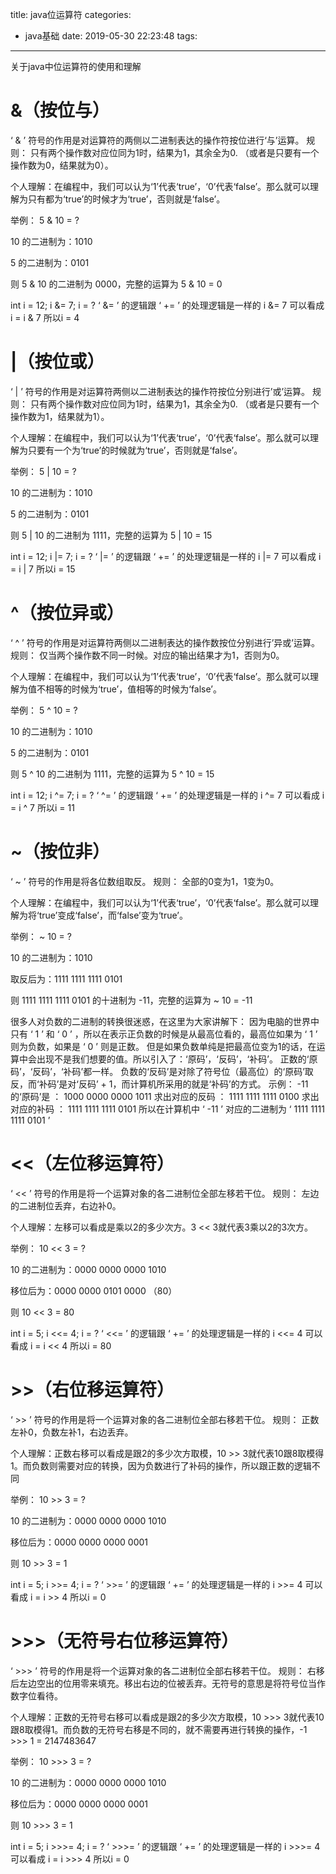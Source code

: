 title: java位运算符
categories:
  - java基础
date: 2019-05-30 22:23:48
tags:
---
关于java中位运算符的使用和理解

# &（按位与）
‘ & ’ 符号的作用是对运算符的两侧以二进制表达的操作符按位进行‘与’运算。
规则：
只有两个操作数对应位同为1时，结果为1，其余全为0. （或者是只要有一个操作数为0，结果就为0）。

个人理解：在编程中，我们可以认为‘1’代表‘true’，‘0’代表‘false’。那么就可以理解为只有都为‘true’的时候才为‘true’，否则就是‘false’。

举例：
5 & 10 = ?

10 的二进制为：1010

5 的二进制为：0101

则 5 & 10 的二进制为 0000，完整的运算为 5 & 10 = 0

int i = 12; i &= 7; i = ?
‘ &= ’ 的逻辑跟 ‘ += ’ 的处理逻辑是一样的
i &= 7 可以看成 i = i & 7
所以i = 4

# |（按位或）
‘ | ’ 符号的作用是对运算符两侧以二进制表达的操作符按位分别进行’或’运算。
规则：
只有两个操作数对应位同为1时，结果为1，其余全为0. （或者是只要有一个操作数为1，结果就为1）。

个人理解：在编程中，我们可以认为‘1’代表‘true’，‘0’代表‘false’。那么就可以理解为只要有一个为‘true’的时候就为‘true’，否则就是‘false’。

举例：
5 | 10 = ?

10 的二进制为：1010

5 的二进制为：0101

则 5 | 10 的二进制为 1111，完整的运算为 5 | 10 = 15

int i = 12; i |= 7; i = ?
‘ |= ’ 的逻辑跟 ‘ += ’ 的处理逻辑是一样的
i |= 7 可以看成 i = i | 7
所以i = 15

# ^（按位异或）
‘ ^ ’ 符号的作用是对运算符两侧以二进制表达的操作数按位分别进行’异或’运算。
规则：
仅当两个操作数不同一时候。对应的输出结果才为1，否则为0。

个人理解：在编程中，我们可以认为‘1’代表‘true’，‘0’代表‘false’。那么就可以理解为值不相等的时候为‘true’，值相等的时候为‘false’。

举例：
5 ^ 10 = ?

10 的二进制为：1010

5 的二进制为：0101

则 5 ^ 10 的二进制为 1111，完整的运算为 5 ^ 10 = 15

int i = 12; i ^= 7; i = ?
‘ ^= ’ 的逻辑跟 ‘ += ’ 的处理逻辑是一样的
i ^= 7 可以看成 i = i ^ 7
所以i = 11

# ~（按位非）
‘ ~ ’ 符号的作用是将各位数组取反。
规则：
全部的0变为1，1变为0。

个人理解：在编程中，我们可以认为‘1’代表‘true’，‘0’代表‘false’。那么就可以理解为将‘true’变成‘false’，而‘false’变为‘true’。

举例：
~ 10 = ?

10 的二进制为：1010

取反后为：1111 1111 1111 0101

则 1111 1111 1111 0101 的十进制为 -11，完整的运算为 ~ 10 = -11

很多人对负数的二进制的转换很迷惑，在这里为大家讲解下：
因为电脑的世界中只有 ‘ 1 ’ 和 ‘ 0 ’ ，所以在表示正负数的时候是从最高位看的，最高位如果为 ‘ 1 ’ 则为负数，如果是 ‘ 0 ’ 则是正数。
但是如果负数单纯是把最高位变为1的话，在运算中会出现不是我们想要的值。所以引入了：‘原码’，‘反码’，‘补码’。
正数的‘原码’，‘反码’，‘补码’都一样。
负数的‘反码’是对除了符号位（最高位）的‘原码’取反，而‘补码’是对‘反码’ + 1，而计算机所采用的就是‘补码’的方式。
示例：
-11的‘原码’是 ： 1000 0000 0000 1011
求出对应的反码 ： 1111 1111 1111 0100
求出对应的补码 ： 1111 1111 1111 0101
所以在计算机中 ‘ -11 ’ 对应的二进制为 ‘ 1111 1111 1111 0101 ’

# <<（左位移运算符）
‘ << ’ 符号的作用是将一个运算对象的各二进制位全部左移若干位。
规则：
左边的二进制位丢弃，右边补0。

个人理解：左移可以看成是乘以2的多少次方。3 << 3就代表3乘以2的3次方。

举例：
10 << 3 = ?

10 的二进制为：0000 0000 0000 1010

移位后为：0000 0000 0101 0000	（80）

则 10 << 3 = 80

int i = 5; i <<= 4; i = ?
‘ <<= ’ 的逻辑跟 ‘ += ’ 的处理逻辑是一样的
i <<= 4 可以看成 i = i << 4
所以i = 80

# >>（右位移运算符）
‘ >> ’ 符号的作用是将一个运算对象的各二进制位全部右移若干位。
规则：
正数左补0，负数左补1，右边丢弃。

个人理解：正数右移可以看成是跟2的多少次方取模，10 >> 3就代表10跟8取模得1。而负数则需要对应的转换，因为负数进行了补码的操作，所以跟正数的逻辑不同

举例：
10 >> 3 = ?

10 的二进制为：0000 0000 0000 1010

移位后为：0000 0000 0000 0001

则 10 >> 3 = 1

int i = 5; i >>= 4; i = ?
‘ >>= ’ 的逻辑跟 ‘ += ’ 的处理逻辑是一样的
i >>= 4 可以看成 i = i >> 4
所以i = 0

# >>>（无符号右位移运算符）
‘ >>> ’ 符号的作用是将一个运算对象的各二进制位全部右移若干位。
规则：
右移后左边空出的位用零来填充。移出右边的位被丢弃。无符号的意思是将符号位当作数字位看待。

个人理解：正数的无符号右移可以看成是跟2的多少次方取模，10 >>> 3就代表10跟8取模得1。而负数的无符号右移是不同的，就不需要再进行转换的操作，-1 >>> 1 = 2147483647

举例：
10 >>> 3 = ?

10 的二进制为：0000 0000 0000 1010

移位后为：0000 0000 0000 0001

则 10 >>> 3 = 1

int i = 5; i >>>= 4; i = ?
‘ >>>= ’ 的逻辑跟 ‘ += ’ 的处理逻辑是一样的
i >>>= 4 可以看成 i = i >>> 4
所以i = 0